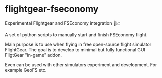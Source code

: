 # flightgear-fseconomy

Experimental Flightgear and FSEconomy integration :flight_departure::chart_with_upwards_trend:

A set of python scripts to manually start and finish FSEconomy flight.

Main purpose is to use when flying in free open-source flight simulator FlightGear.
The goal is to develop to minimal but fully functional GUI FligtGear "in-game" addon.

Even can be used with other simulators experiment and development. For example GeoFS etc.

